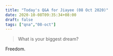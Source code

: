 ```yaml
---
title: "Today's Q&A for Jiayee (08 Oct 2020)"
date: 2020-10-08T09:35:34+08:00
draft: false
tags: ["qna","08-oct"]
---
```

> What is your biggest dream?

Freedom.
